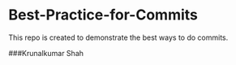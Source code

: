 # Best-Practice-for-Commits
This repo is created to demonstrate the best ways to do commits.

###Krunalkumar Shah
